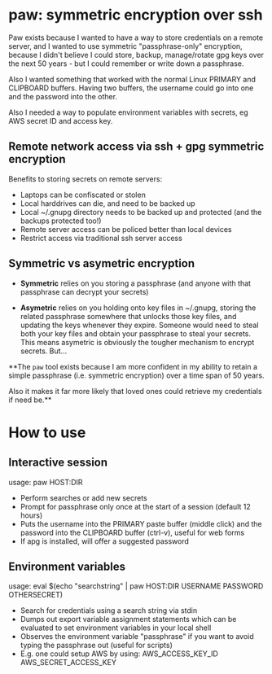 paw: symmetric encryption over ssh
==================================

Paw exists because I wanted to have a way to store credentials on a remote
server, and I wanted to use symmetric "passphrase-only" encryption, because
I didn't believe I could store, backup, manage/rotate gpg keys over the
next 50 years - but I could remember or write down a passphrase.

Also I wanted something that worked with the normal Linux PRIMARY and CLIPBOARD
buffers. Having two buffers, the username could go into one and the password
into the other.

Also I needed a way to populate environment variables with secrets, eg AWS
secret ID and access key.


Remote network access via ssh + gpg symmetric encryption
--------------------------------------------------------

Benefits to storing secrets on remote servers:

 - Laptops can be confiscated or stolen
 - Local harddrives can die, and need to be backed up
 - Local ~/.gnupg directory needs to be backed up and protected (and the backups protected too!)
 - Remote server access can be policed better than local devices
 - Restrict access via traditional ssh server access


Symmetric vs asymetric encryption
---------------------------------

 - **Symmetric** relies on you storing a passphrase (and anyone with that passphrase
   can decrypt your secrets)

 - **Asymetric** relies on you holding onto key files in ~/.gnupg, storing the
   related passphrase somewhere that unlocks those key files, and updating the
   keys whenever they expire. Someone would need to steal both your key files and
   obtain your passphrase to steal your secrets. This means asymetric is obviously
   the tougher mechanism to encrypt secrets. But...

**The `paw` tool exists because I am more confident in my ability to retain a
simple passphrase (i.e. symmetric encryption) over a time span of 50 years.

Also it makes it far more likely that loved ones could retrieve my credentials
if need be.**


How to use
==========

Interactive session
-------------------

usage: paw HOST:DIR

 * Perform searches or add new secrets
 * Prompt for passphrase only once at the start of a session (default 12 hours)
 * Puts the username into the PRIMARY paste buffer (middle click) and the password
   into the CLIPBOARD buffer (ctrl-v), useful for web forms
 * If apg is installed, will offer a suggested password

Environment variables
---------------------

usage: eval $(echo "searchstring" | paw HOST:DIR USERNAME PASSWORD OTHERSECRET)

  * Search for credentials using a search string via stdin
  * Dumps out export variable assignment statements which can be evaluated to set
    environment variables in your local shell
  * Observes the environment variable "passphrase" if you want to avoid typing the
    passphrase out (useful for scripts)
  * E.g. one could setup AWS by using: AWS\_ACCESS\_KEY\_ID AWS\_SECRET\_ACCESS\_KEY

